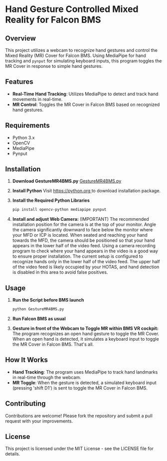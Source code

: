 # Hand Gesture Controlled Mixed Reality for Falcon BMS

## Overview
This project utilizes a webcam to recognize hand gestures and control the Mixed Reality (MR) Cover for Falcon BMS. Using MediaPipe for hand tracking and `pynput` for simulating keyboard inputs, this program toggles the MR Cover in response to simple hand gestures.

## Features
- **Real-Time Hand Tracking**: Utilizes MediaPipe to detect and track hand movements in real-time.
- **MR Control**: Toggles the MR Cover in Falcon BMS based on recognized hand gestures.

## Requirements
- Python 3.x
- OpenCV
- MediaPipe
- Pynput

## Installation
1. **Download GestureMR4BMS.py**
[GestureMR4BMS.py
](https://github.com/solemnify2/GestureMR4BMS/blob/main/GestureMR4BMS.py)

2. **Install Python** Visit [https://python.org
](https://www.python.org/) to download installation package.

4. **Install the Required Python Libraries**
   ```bash
   pip install opencv-python mediapipe pynput

5. **Install and adjust Web Camera:** (IMPORTANT) The recommended installation position for the camera is at the top of your monitor. Angle the camera significantly downward to face below the monitor where your MFD or ICP is located. When seated and reaching your hand towards the MFD, the camera should be positioned so that your hand appears in the lower half of the video feed. Using a camera recording program to check where your hand appears in the video is a good way to ensure proper installation. The current setup is configured to recognize hands only in the lower half of the video feed. The upper half of the video feed is likely occupied by your HOTAS, and hand detection is disabled in this area to avoid false positives.

## Usage
1. **Run the Script before BMS launch**
   ```bash
   python GestureMR4BMS.py

2. **Run Falcon BMS as usual**

3. **Gesture in front of the Webcam to Toggle MR within BMS VR cockpit:** The program recognizes an open hand gesture to toggle the MR Cover. When an open hand is detected, it simulates a keyboard input to toggle the MR Cover in Falcon BMS. 
That's all.

## How It Works
- **Hand Tracking**: The program uses MediaPipe to track hand landmarks in real-time through the webcam.
- **MR Toggle**: When the gesture is detected, a simulated keyboard input (pressing 'shift D1') is sent to toggle the MR Cover in Falcon BMS.

## Contributing
Contributions are welcome! Please fork the repository and submit a pull request with your improvements.

## License
This project is licensed under the MIT License - see the LICENSE file for details.


